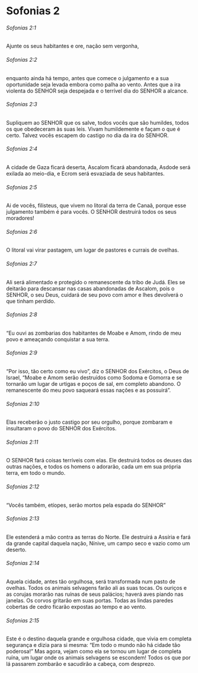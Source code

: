 # Sofonias 2

###### Sofonias 2:1

Ajunte os seus habitantes e ore, nação sem vergonha,

###### Sofonias 2:2

enquanto ainda há tempo, antes que comece o julgamento e a sua oportunidade seja levada embora como palha ao vento. Antes que a ira violenta do SENHOR seja despejada e o terrível dia do SENHOR a alcance.

###### Sofonias 2:3

Supliquem ao SENHOR que os salve, todos vocês que são humildes, todos os que obedeceram às suas leis. Vivam humildemente e façam o que é certo. Talvez vocês escapem do castigo no dia da ira do SENHOR.

###### Sofonias 2:4

A cidade de Gaza ficará deserta, Ascalom ficará abandonada, Asdode será exilada ao meio-dia, e Ecrom será esvaziada de seus habitantes.

###### Sofonias 2:5

Ai de vocês, filisteus, que vivem no litoral da terra de Canaã, porque esse julgamento também é para vocês. O SENHOR destruirá todos os seus moradores!

###### Sofonias 2:6

O litoral vai virar pastagem, um lugar de pastores e currais de ovelhas.

###### Sofonias 2:7

Ali será alimentado e protegido o remanescente da tribo de Judá. Eles se deitarão para descansar nas casas abandonadas de Ascalom, pois o SENHOR, o seu Deus, cuidará de seu povo com amor e lhes devolverá o que tinham perdido.

###### Sofonias 2:8

“Eu ouvi as zombarias dos habitantes de Moabe e Amom, rindo de meu povo e ameaçando conquistar a sua terra.

###### Sofonias 2:9

“Por isso, tão certo como eu vivo”, diz o SENHOR dos Exércitos, o Deus de Israel, “Moabe e Amom serão destruídos como Sodoma e Gomorra e se tornarão um lugar de urtigas e poços de sal, em completo abandono. O remanescente do meu povo saqueará essas nações e as possuirá”.

###### Sofonias 2:10

Elas receberão o justo castigo por seu orgulho, porque zombaram e insultaram o povo do SENHOR dos Exércitos.

###### Sofonias 2:11

O SENHOR fará coisas terríveis com elas. Ele destruirá todos os deuses das outras nações, e todos os homens o adorarão, cada um em sua própria terra, em todo o mundo.

###### Sofonias 2:12

“Vocês também, etíopes, serão mortos pela espada do SENHOR”

###### Sofonias 2:13

Ele estenderá a mão contra as terras do Norte. Ele destruirá a Assíria e fará da grande capital daquela nação, Nínive, um campo seco e vazio como um deserto.

###### Sofonias 2:14

Aquela cidade, antes tão orgulhosa, será transformada num pasto de ovelhas. Todos os animais selvagens farão ali as suas tocas. Os ouriços e as corujas morarão nas ruínas de seus palácios; haverá aves piando nas janelas. Os corvos gritarão em suas portas. Todas as lindas paredes cobertas de cedro ficarão expostas ao tempo e ao vento.

###### Sofonias 2:15

Este é o destino daquela grande e orgulhosa cidade, que vivia em completa segurança e dizia para si mesma: “Em todo o mundo não há cidade tão poderosa!” Mas agora, vejam como ela se tornou um lugar de completa ruína, um lugar onde os animais selvagens se escondem! Todos os que por lá passarem zombarão e sacudirão a cabeça, com desprezo.

